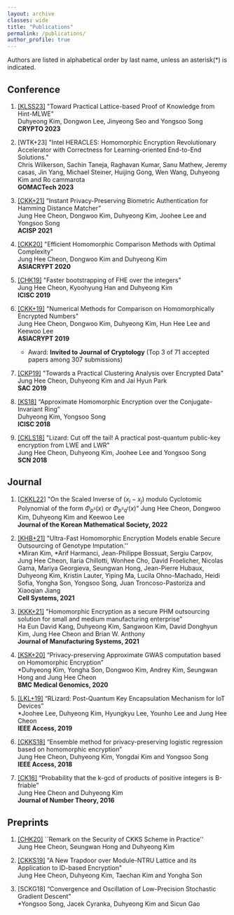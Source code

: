 ```yaml
---
layout: archive
classes: wide
title: "Publications"
permalink: /publications/
author_profile: true
---
```

Authors are listed in alphabetical order by last name, unless an asterisk(\*) is indicated.


## Conference

1. [[KLSS23]](https://eprint.iacr.org/2023/623.pdf) "Toward Practical Lattice-based Proof of Knowledge from Hint-MLWE"  
Duhyeong Kim, Dongwon Lee, Jinyeong Seo and Yongsoo Song    
**CRYPTO 2023**

1. [WTK+23] "Intel  HERACLES: Homomorphic Encryption Revolutionary Accelerator with Correctness for Learning-oriented End-to-End Solutions."        
Chris Wilkerson, Sachin Taneja, Raghavan Kumar, Sanu Mathew, Jeremy casas, Jin Yang, Michael Steiner, Huijing Gong, Wen Wang,  Duhyeong Kim and Ro cammarota    
**GOMACTech 2023**

1. [[CKK+21]](https://eprint.iacr.org/2018/1214.pdf) “Instant Privacy-Preserving Biometric Authentication for Hamming Distance Matcher”  
Jung Hee Cheon, Dongwoo Kim, Duhyeong Kim, Joohee Lee and Yongsoo Song  
**ACISP 2021**

1. [[CKK20]](https://eprint.iacr.org/2019/1234.pdf) "Efficient Homomorphic Comparison Methods with Optimal Complexity"  
Jung Hee Cheon, Dongwoo Kim and Duhyeong Kim  
**ASIACRYPT 2020**

1. [[CHK19]](https://link.springer.com/chapter/10.1007%2F978-3-030-40921-0_15) "Faster  bootstrapping  of  FHE  over  the integers"  
Jung Hee Cheon, Kyoohyung Han and Duhyeong Kim  
**ICISC 2019**

1. [[CKK+19]](https://link.springer.com/chapter/10.1007/978-3-030-34621-8_15) "Numerical Methods for Comparison on Homomorphically Encrypted Numbers"  
Jung Hee Cheon, Dongwoo Kim, Duhyeong Kim, Hun Hee Lee and Keewoo Lee  
**ASIACRYPT 2019**
	* Award: **Invited to Journal of Cryptology** (Top 3 of 71 accepted papers among 307 submissions)

1. [[CKP19]](https://link.springer.com/chapter/10.1007/978-3-030-38471-5_10) "Towards a Practical Clustering Analysis over Encrypted Data"  
Jung Hee Cheon, Duhyeong Kim and Jai Hyun Park  
**SAC 2019**

1. [[KS18]](https://link.springer.com/chapter/10.1007/978-3-030-12146-4_6) “Approximate Homomorphic Encryption over the Conjugate-Invariant  Ring”  
Duhyeong Kim, Yongsoo Song  
**ICISC 2018**

1. [[CKLS18]](https://link.springer.com/chapter/10.1007/978-3-319-98113-0_9) "Lizard: Cut off the tail! A practical post-quantum public-key encryption from LWE and LWR"  
Jung Hee Cheon, Duhyeong Kim, Joohee Lee and Yongsoo Song  
**SCN 2018**


## Journal

1.  [[CKKL22]](https://koreascience.kr/article/JAKO202213341887567.pdf) "On the Scaled Inverse of $`(x_i - x_j)`$ modulo Cyclotomic Polynomial of the form $`\Phi_{p^s}(x)`$ or $`\Phi_{p^sq^t}(x)`$"
Jung Hee Cheon, Dongwoo Kim, Duhyeong Kim and Keewoo Lee   
**Journal of the Korean Mathematical Society, 2022**

3. [[KHB+21]](https://www.sciencedirect.com/science/article/pii/S240547122100288X) "Ultra-Fast Homomorphic Encryption Models enable Secure Outsourcing of Genotype Imputation.''  
\*Miran Kim, \*Arif Harmanci, Jean-Philippe Bossuat, Sergiu Carpov, Jung Hee Cheon, Ilaria Chillotti, Wonhee Cho, David Froelicher, Nicolas Gama, Mariya Georgieva, Seungwan Hong, Jean-Pierre Hubaux, Duhyeong Kim, Kristin Lauter, Yiping Ma, Lucila Ohno-Machado, Heidi Sofia, Yongha Son, Yongsoo Song, Juan Troncoso-Pastoriza and Xiaoqian Jiang    
**Cell Systems, 2021**

4. [[KKK+21]](https://www.sciencedirect.com/science/article/pii/S0278612521001254?dgcid=coauthor) "Homomorphic Encryption as a secure PHM outsourcing solution for small and medium manufacturing enterprise"  
Ha Eun David Kang, Duhyeong Kim, Sangwoon Kim, David Donghyun Kim, Jung Hee Cheon and Brian W. Anthony  
**Journal of Manufacturing Systems, 2021**

5. [[KSK+20]](https://bmcmedgenomics.biomedcentral.com/articles/10.1186/s12920-020-0722-1#citeas) “Privacy-preserving Approximate GWAS computation based on Homomorphic Encryption”  
\*Duhyeong Kim, Yongha Son, Dongwoo Kim, Andrey Kim, Seungwan Hong and Jung Hee Cheon  
**BMC Medical Genomics, 2020**

6. [[LKL+19]](https://ieeexplore.ieee.org/document/8555993) “RLizard:  Post-Quantum Key Encapsulation Mechanism for IoT Devices”  
\*Joohee Lee, Duhyeong Kim, Hyungkyu Lee, Younho Lee and Jung Hee Cheon  
**IEEE Access, 2019**

7. [[CKKS18]](https://ieeexplore.ieee.org/document/8444365) “Ensemble method for privacy-preserving logistic regression based on homomorphic encryption”  
Jung Hee Cheon, Duhyeong Kim, Yongdai Kim and Yongsoo Song  
**IEEE Access, 2018**

8. [[CK16]](https://www.sciencedirect.com/science/article/pii/S0022314X16300919)  “Probability that the k-gcd of products of positive integers is B-friable”  
Jung Hee Cheon and Duhyeong Kim  
**Journal of Number Theory, 2016**


## Preprints

<!---
1. [[KHB+20]](https://www.biorxiv.org/content/10.1101/2020.07.02.183459v2.full.pdf) "Ultra-Fast Homomorphic Encryption Models enable Secure Outsourcing of Genotype Imputation"
\*Miran Kim, \*Arif Harmanci, Jean-Philippe Bossuat, Sergiu Carpov, Jung Hee Cheon, Ilaria Chillotti, Wonhee Cho, David Froelicher, Nicolas Gama, Mariya Georgieva, Seungwan Hong, Jean-Pierre Hubaux, Duhyeong Kim, Kristin Lauter, Yiping Ma, Lucila Ohno-Machado, Heidi Sofia, Yongha Son, Yongsoo Song, Juan Troncoso-Pastoriza and Xiaoqian Jiang
--->

1. [[CHK20]](https://eprint.iacr.org/2020/1581.pdf) ``Remark on the Security of CKKS Scheme in Practice''     
Jung Hee Cheon, Seungwan Hong and Duhyeong Kim 

1. [[CKKS19]](https://eprint.iacr.org/2019/1468.pdf) "A New Trapdoor over Module-NTRU Lattice and its Application to ID-based Encryption"  
Jung Hee Cheon, Duhyeong Kim, Taechan Kim and Yongha Son

1. [SCKG18] “Convergence  and Oscillation of Low-Precision Stochastic Gradient Descent”  
\*Yongsoo Song, Jacek Cyranka, Duhyeong Kim and Sicun Gao




